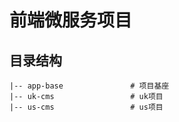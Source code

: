# 前端微服务项目

## 目录结构
```
|-- app-base               # 项目基座
|-- uk-cms                 # uk项目
|-- us-cms                 # us项目
```